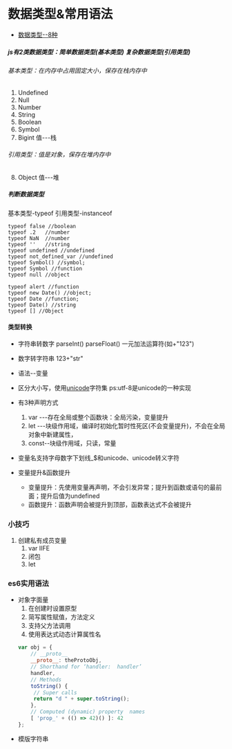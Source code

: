 # 数据类型&常用语法

- [数据类型--8种](https://developer.mozilla.org/zh-CN/docs/Web/JavaScript/Guide/Grammar_and_types#%E6%95%B0%E6%8D%AE%E7%BB%93%E6%9E%84%E5%92%8C%E7%B1%BB%E5%9E%8B)
##### js有2类数据类型：简单数据类型(基本类型) 复杂数据类型(引用类型)
###### 基本类型：在内存中占用固定大小，保存在栈内存中
1. Undefined
2. Null
3. Number
4. String
5. Boolean
6. Symbol 
7. Bigint  值---栈
###### 引用类型：值是对象，保存在堆内存中
8. Object  值---堆
##### 判断数据类型
基本类型-typeof
引用类型-instanceof
```
typeof false //boolean
typeof .2   //number
typeof NaN  //number
typeof ''   //string
typeof undefined //undefined
typeof not_defined_var //undefined
typeof Symbol() //symbol;
typeof Symbol //function
typeof null //object

typeof alert //function
typeof new Date() //object;
typeof Date //function;
typeof Date() //string
typeof [] //Object
```
#### 类型转换
- 字符串转数字
parseInt() parseFloat() 一元加法运算符(如+"123")
- 数字转字符串
123+"str"

- 语法--变量
- 区分大小写，使用[unicode](https://baike.baidu.com/item/Unicode/750500?fr=aladdin)字符集 
ps:utf-8是unicode的一种实现
- 有3种声明方式
    1. var ---存在全局或整个函数块：全局污染，变量提升
    2. let ---块级作用域，编译时初始化暂时性死区(不会变量提升)，不会在全局对象中新建属性，
    3. const--块级作用域，只读，常量
- 变量名支持字母数字下划线_$和unicode、unicode转义字符
- 变量提升&函数提升
    - 变量提升：先使用变量再声明，不会引发异常；提升到函数或语句的最前面；提升后值为undefined
    - 函数提升：函数声明会被提升到顶部，函数表达式不会被提升

### 小技巧
1. 创建私有成员变量
    1. var IIFE
    2. 闭包
    3. let
### es6实用语法
- 对象字面量
    1. 在创建时设置原型
    2. 简写属性赋值，方法定义
    3. 支持父方法调用
    4. 使用表达式动态计算属性名
    ```javascript
    var obj = {
        // __proto__
        __proto__: theProtoObj,
        // Shorthand for ‘handler:  handler’
        handler,
        // Methods
        toString() {
         // Super calls
         return "d " + super.toString();
        },
        // Computed (dynamic) property  names
        [ 'prop_' + (() => 42)() ]: 42
    };
    ```
- 模版字符串



